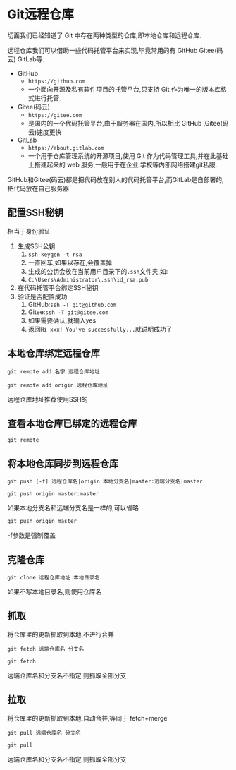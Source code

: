 # Git远程仓库

切面我们已经知道了 Git 中存在两种类型的仓库,即本地仓库和远程仓库.

远程仓库我们可以借助一些代码托管平台来实现,毕竟常用的有 GitHub Gitee(码云) GitLab等.

* GitHub
  * `https://github.com`
  * 一个面向开源及私有软件项目的托管平台,只支持 Git 作为唯一的版本库格式进行托管.
* Gitee(码云)
  * `https://gitee.com`
  * 是国内的一个代码托管平台,由于服务器在国内,所以相比 GitHub ,Gitee(码云)速度更快
* GitLab
  * `https://about.gitlab.com`
  * 一个用于仓库管理系统的开源项目,使用 Git 作为代码管理工具,并在此基础上搭建起来的 web 服务,一般用于在企业,学校等内部网络搭建git私服.

GitHub和Gitee(码云)都是把代码放在别人的代码托管平台,而GitLab是自部署的,把代码放在自己服务器

## 配置SSH秘钥

相当于身份验证

1. 生成SSH公钥
   1. `ssh-keygen -t rsa`
   2. 一直回车,如果以存在,会覆盖掉
   3. 生成的公钥会放在当前用户目录下的`.ssh`文件夹,如:
   4. `C:\Users\Administrator\.ssh\id_rsa.pub`
2. 在代码托管平台绑定SSH秘钥
3. 验证是否配置成功
   1. GitHub:`ssh -T git@github.com`
   2. Gitee:`ssh -T git@gitee.com`
   3. 如果需要确认,就输入yes
   4. 返回`Hi xxx! You've successfully...`就说明成功了

## 本地仓库绑定远程仓库

`git remote add 名字 远程仓库地址`

`git remote add origin 远程仓库地址`

远程仓库地址推荐使用SSH的

## 查看本地仓库已绑定的远程仓库

`git remote`

## 将本地仓库同步到远程仓库

`git push [-f] 远程仓库名|origin 本地分支名|master:远端分支名|master`

`git push origin master:master`

如果本地分支名和远端分支名是一样的,可以省略

`git push origin master`

-f参数是强制覆盖

## 克隆仓库

`git clone 远程仓库地址 本地目录名`

如果不写本地目录名,则使用仓库名

## 抓取

将仓库里的更新抓取到本地,不进行合并

`git fetch 远端仓库名 分支名`

`git fetch`

远端仓库名和分支名不指定,则抓取全部分支

## 拉取

将仓库里的更新抓取到本地,自动合并,等同于 fetch+merge

`git pull 远端仓库名 分支名`

`git pull`

远端仓库名和分支名不指定,则抓取全部分支